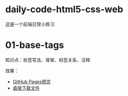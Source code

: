 # daily-code-html5-css-web
这是一个前端日常小练习
# 01-base-tags
知识点：标签写法、骨架、标签关系、注释

效果：
- [GitHub Pages预览](https://github.com/Ray-ruirui/daily-code-html5-css-web/01-base-tags/index.html)
- [直接下载文件](./01-base-tags.html)

